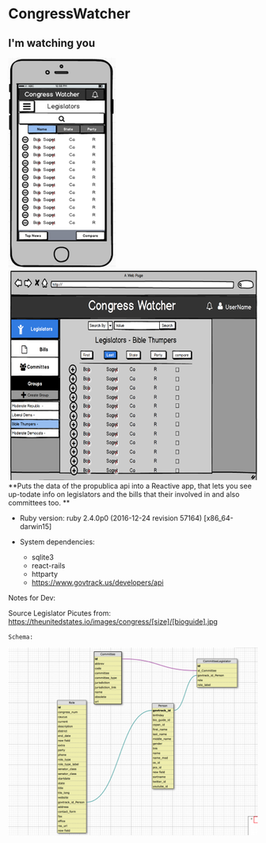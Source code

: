 # CongressWatcher
## I'm watching you

<!-- ![Alt text](./wire-frames/mobile-main.png) ![Alt text](./wire-frames/web-main.png) -->
<img src="./wire-frames/mobile-main.png" height="425"/> <img src="./wire-frames/web-main.png" height="425"/> 
**Puts the data of the propublica api into a Reactive app, that lets you see up-todate info on legislators and the bills that their involved in and also committees too. **

* Ruby version: ruby 2.4.0p0 (2016-12-24 revision 57164) [x86_64-darwin15]

* System dependencies:
	
	* sqlite3
	* react-rails
	* httparty
	* https://www.govtrack.us/developers/api



Notes for Dev:

Source Legislator Picutes from:
	https://theunitedstates.io/images/congress/[size]/[bioguide].jpg

	Schema:
![Alt text](/schemaDesign.png)
